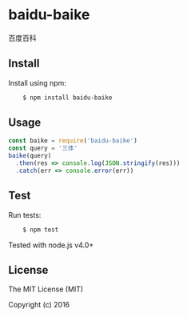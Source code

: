 # baidu-baike

百度百科

## Install

Install using npm:
```sh
    $ npm install baidu-baike
```

## Usage

```javascript
const baike = require('baidu-baike')
const query = '三体'
baike(query)
  .then(res => console.log(JSON.stringify(res)))
  .catch(err => console.error(err))
```

## Test

Run tests:
```sh
    $ npm test
```

Tested with node.js v4.0+

## License
The MIT License (MIT)

Copyright (c) 2016